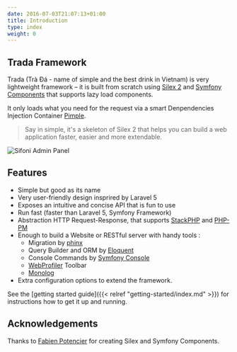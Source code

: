 ```yaml
---
date: 2016-07-03T21:07:13+01:00
title: Introduction
type: index
weight: 0
---
```


## Trada Framework 

Trada (Trà Đá - name of simple and the best drink in Vietnam) is very lightweight framework – it is built from scratch using [Silex 2](http://silex.sensiolabs.org/) and [Symfony Components](https://symfony.com/components) that supports lazy load components.

It only loads what you need for the request via a smart Denpendencies Injection Container [Pimple](http://pimple.sensiolabs.org/).

> Say in simple, it's a skeleton of Silex 2 that helps you can build a web application faster, easier and more extendable.

![Sifoni Admin Panel](/images/sifoni-admin.png)

## Features

- Simple but good as its name
- Very user-friendly design insprired by Laravel 5 
- Exposes an intuitive and concise API that is fun to use
- Run fast (faster than Laravel 5, Symfony Framework)
- Abstraction HTTP Request-Response, that supports [StackPHP](http://stackphp.com/) and [PHP-PM](https://github.com/php-pm/php-pm)
- Enough to build a Website or RESTful server with handy tools :
  - Migration by [phinx](https://phinx.org/)
  - Query Builder and ORM by [Eloquent](https://laravel.com/docs/5.2/eloquent)
  - Console Commands by [Symfony Console](https://symfony.com/doc/current/components/console/index.html)
  - [WebProfiler](https://github.com/silexphp/Silex-WebProfiler) Toolbar
  - [Monolog](https://github.com/Seldaek/monolog)
- Extra configuration options to extend the framework.

See the [getting started guide]({{< relref "getting-started/index.md" >}}) for instructions how to get
it up and running.

## Acknowledgements

Thanks to [Fabien Potencier](http://fabien.potencier.org/) for creating Silex and Symfony Components. 
